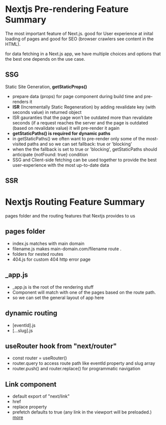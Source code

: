 <h1> Nextjs Pre-rendering Feature Summary</h1>
<p>The most important feature of Next.js. good for User experience at inital loading of pages and good for SEO (browser crawlers see content in the HTML).</p>
for data fetching in a Next.js app, we have multiple choices and options that the best one depends on the use case.

<h2>SSG </h2>
Static Site Generation, <strong> getStaticProps()</strong> 
<ul>
   <li> prepare data (props) for page component during build time and pre-renders it </li>
   <li> <strong>ISR</strong> (Incrementally Static Regeneration) by adding revalidate key (with seconds value) in returned object</li>
   <li> ISR gauranties that the page won't be outdated more than revalidate seconds (if a request reaches the server and the page is outdated (based on revalidate value) it will pre-render it again</li>
   <li> <strong> getStaticPaths() is required for dynamic paths </strong></li>
    <li> in getStaticPaths() we often want to pre-render only some of the most-visited paths and so we can set fallback: true or 'blocking'</li>
   <li> when the the fallback is set to true or 'blocking', getStaticPaths should anticipate {notFound: true} condition</li>
   <li>SSG and Client-side fetching can be used together to provide the best user-experience with the most up-to-date data</li>
</ul>

<h2>SSR </h2>
<h1> Nextjs Routing Feature Summary</h1>
pages folder and the routing features that Nextjs provides to us

<h2>pages folder </h2>
<ul>
   <li> index.js matches with main domain </li>
   <li> filename.js makes main-domain.com/filename route . </li>
   <li> folders for nested routes</li>
   <li> 404.js for custom 404 http error page</li>
 </ul>

<h2>_app.js </h2>
<ul>
   <li> _app.js is the root of the rendering stuff </li>
   <li> Component will match with one of the pages based on the route path. </li>
   <li> so we can set the general layout of app here</li>
 </ul>
 
<h2>dynamic routing </h2>
<ul>
   <li> [eventId].js</li>
   <li>[...slug].js</li>
 </ul>
 
<h2>useRouter hook from "next/router" </h2>
<ul>
   <li> const router = useRouter()</li>
   <li> router.query to access route path like eventId property and slug array</li>
   <li>router.push() and router.replace() for programmatic navigation </li>
</ul>

<h2>Link component</h2>
<ul>
   <li> default export of "next/link"</li>
   <li>href</li>
   <li> replace property </li>
   <li>prefetch defaults to true (any link in the viewport will be preloaded.) <a href="https://nextjs.org/docs/api-reference/next/link" target="_blank"> more </a></li>
</ul>

